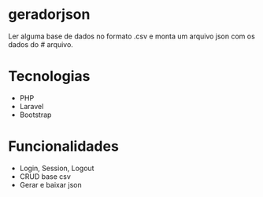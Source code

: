 # geradorjson
Ler alguma base de dados no formato .csv e monta um arquivo json com os dados do # arquivo. 

# Tecnologias
  * PHP
  * Laravel
  * Bootstrap  
# Funcionalidades
  * Login, Session, Logout
  * CRUD base csv
  * Gerar e baixar json 
  
